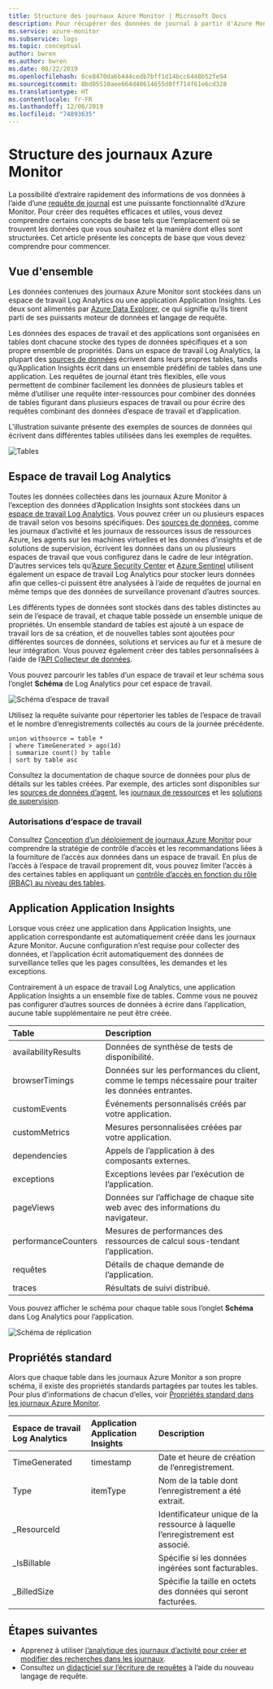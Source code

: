 ```yaml
---
title: Structure des journaux Azure Monitor | Microsoft Docs
description: Pour récupérer des données de journal à partir d'Azure Monitor, vous devez exécuter une requête de journal.  Cet article explique comment les nouvelles requêtes de journal sont utilisées dans Azure Monitor et présente les concepts avec lesquels vous devez vous familiariser avant de créer une requête.
ms.service: azure-monitor
ms.subservice: logs
ms.topic: conceptual
author: bwren
ms.author: bwren
ms.date: 08/22/2019
ms.openlocfilehash: 6ce8470da6b444cedb7bff1d14bcc6448b52fe94
ms.sourcegitcommit: 8bd85510aee664d40614655d0ff714f61e6cd328
ms.translationtype: HT
ms.contentlocale: fr-FR
ms.lasthandoff: 12/06/2019
ms.locfileid: "74893635"
---
```

# <a name="structure-of-azure-monitor-logs"></a>Structure des journaux Azure Monitor
La possibilité d’extraire rapidement des informations de vos données à l’aide d’une [requête de journal](log-query-overview.md) est une puissante fonctionnalité d’Azure Monitor. Pour créer des requêtes efficaces et utiles, vous devez comprendre certains concepts de base tels que l’emplacement où se trouvent les données que vous souhaitez et la manière dont elles sont structurées. Cet article présente les concepts de base que vous devez comprendre pour commencer.

## <a name="overview"></a>Vue d'ensemble
Les données contenues des journaux Azure Monitor sont stockées dans un espace de travail Log Analytics ou une application Application Insights. Les deux sont alimentés par [Azure Data Explorer](/azure/data-explorer/), ce qui signifie qu’ils tirent parti de ses puissants moteur de données et langage de requête.

Les données des espaces de travail et des applications sont organisées en tables dont chacune stocke des types de données spécifiques et a son propre ensemble de propriétés. Dans un espace de travail Log Analytics, la plupart des [sources de données](../platform/data-sources.md) écrivent dans leurs propres tables, tandis qu’Application Insights écrit dans un ensemble prédéfini de tables dans une application. Les requêtes de journal étant très flexibles, elle vous permettent de combiner facilement les données de plusieurs tables et même d’utiliser une requête inter-ressources pour combiner des données de tables figurant dans plusieurs espaces de travail ou pour écrire des requêtes combinant des données d’espace de travail et d’application.

L’illustration suivante présente des exemples de sources de données qui écrivent dans différentes tables utilisées dans les exemples de requêtes.

![Tables](media/logs-structure/queries-tables.png)

## <a name="log-analytics-workspace"></a>Espace de travail Log Analytics
Toutes les données collectées dans les journaux Azure Monitor à l’exception des données d’Application Insights sont stockées dans un [espace de travail Log Analytics](../platform/manage-access.md). Vous pouvez créer un ou plusieurs espaces de travail selon vos besoins spécifiques. Des [sources de données](../platform/data-sources.md), comme les journaux d’activité et les journaux de ressources issus de ressources Azure, les agents sur les machines virtuelles et les données d’insights et de solutions de supervision, écrivent les données dans un ou plusieurs espaces de travail que vous configurez dans le cadre de leur intégration. D’autres services tels qu’[Azure Security Center](/azure/security-center/) et [Azure Sentinel](/azure/sentinel/) utilisent également un espace de travail Log Analytics pour stocker leurs données afin que celles-ci puissent être analysées à l’aide de requêtes de journal en même temps que des données de surveillance provenant d’autres sources.

Les différents types de données sont stockés dans des tables distinctes au sein de l’espace de travail, et chaque table possède un ensemble unique de propriétés. Un ensemble standard de tables est ajouté à un espace de travail lors de sa création, et de nouvelles tables sont ajoutées pour différentes sources de données, solutions et services au fur et à mesure de leur intégration. Vous pouvez également créer des tables personnalisées à l’aide de l’[API Collecteur de données](../platform/data-collector-api.md).

Vous pouvez parcourir les tables d’un espace de travail et leur schéma sous l’onglet **Schéma** de Log Analytics pour cet espace de travail.

![Schéma d’espace de travail](media/scope/workspace-schema.png)

Utilisez la requête suivante pour répertorier les tables de l’espace de travail et le nombre d’enregistrements collectés au cours de la journée précédente. 

```Kusto
union withsource = table * 
| where TimeGenerated > ago(1d)
| summarize count() by table
| sort by table asc
```
Consultez la documentation de chaque source de données pour plus de détails sur les tables créées. Par exemple, des articles sont disponibles sur les [sources de données d’agent](../platform/agent-data-sources.md), les [journaux de ressources](../platform/diagnostic-logs-schema.md) et les [solutions de supervision](../insights/solutions-inventory.md).

### <a name="workspace-permissions"></a>Autorisations d’espace de travail
Consultez [Conception d’un déploiement de journaux Azure Monitor](../platform/design-logs-deployment.md) pour comprendre la stratégie de contrôle d’accès et les recommandations liées à la fourniture de l’accès aux données dans un espace de travail. En plus de l’accès à l’espace de travail proprement dit, vous pouvez limiter l’accès à des certaines tables en appliquant un [contrôle d’accès en fonction du rôle (RBAC) au niveau des tables](../platform/manage-access.md#table-level-rbac).

## <a name="application-insights-application"></a>Application Application Insights
Lorsque vous créez une application dans Application Insights, une application correspondante est automatiquement créée dans les journaux Azure Monitor. Aucune configuration n’est requise pour collecter des données, et l’application écrit automatiquement des données de surveillance telles que les pages consultées, les demandes et les exceptions.

Contrairement à un espace de travail Log Analytics, une application Application Insights a un ensemble fixe de tables. Comme vous ne pouvez pas configurer d’autres sources de données à écrire dans l’application, aucune table supplémentaire ne peut être créée. 

| Table | Description | 
|:---|:---|
| availabilityResults | Données de synthèse de tests de disponibilité. |
| browserTimings      | Données sur les performances du client, comme le temps nécessaire pour traiter les données entrantes. |
| customEvents        | Événements personnalisés créés par votre application. |
| customMetrics       | Mesures personnalisées créées par votre application. |
| dependencies        | Appels de l’application à des composants externes. |
| exceptions          | Exceptions levées par l’exécution de l’application. |
| pageViews           | Données sur l’affichage de chaque site web avec des informations du navigateur. |
| performanceCounters | Mesures de performances des ressources de calcul sous-tendant l’application. |
| requêtes            | Détails de chaque demande de l’application.  |
| traces              | Résultats de suivi distribué. |

Vous pouvez afficher le schéma pour chaque table sous l’onglet **Schéma** dans Log Analytics pour l’application.

![Schéma de réplication](media/scope/application-schema.png)

## <a name="standard-properties"></a>Propriétés standard
Alors que chaque table dans les journaux Azure Monitor a son propre schéma, il existe des propriétés standards partagées par toutes les tables. Pour plus d’informations de chacun d’elles, voir [Propriétés standard dans les journaux Azure Monitor](../platform/log-standard-properties.md).

| Espace de travail Log Analytics | Application Application Insights | Description |
|:---|:---|:---|
| TimeGenerated | timestamp  | Date et heure de création de l’enregistrement. |
| Type          | itemType   | Nom de la table dont l’enregistrement a été extrait. |
| _ResourceId   |            | Identificateur unique de la ressource à laquelle l’enregistrement est associé. |
| _IsBillable   |            | Spécifie si les données ingérées sont facturables. |
| _BilledSize   |            | Spécifie la taille en octets des données qui seront facturées. |

## <a name="next-steps"></a>Étapes suivantes
- Apprenez à utiliser [l’analytique des journaux d’activité pour créer et modifier des recherches dans les journaux](../log-query/portals.md).
- Consultez un [didacticiel sur l’écriture de requêtes](../log-query/get-started-queries.md) à l’aide du nouveau langage de requête.
